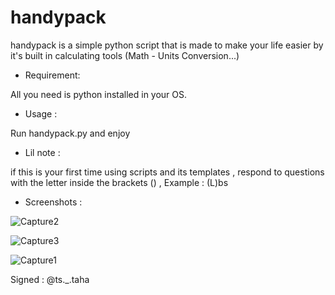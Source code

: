 # handypack
handypack is a simple python script that is made to make your life easier by it's built in calculating tools (Math - Units Conversion...)

- Requirement:

All you need is python installed in your OS.

- Usage :

Run handypack.py and enjoy 

- Lil note :

if this is your first time using scripts and its templates , respond to questions with the letter inside the brackets () , Example : (L)bs

- Screenshots : 

![Capture2](https://user-images.githubusercontent.com/59410756/178521067-481a2792-0817-434e-916f-84fbcb58c8ff.PNG)

![Capture3](https://user-images.githubusercontent.com/59410756/178521072-50e0d4a9-5205-4ebe-aecd-d1202172c806.PNG)

![Capture1](https://user-images.githubusercontent.com/59410756/178521075-35771514-957e-48f6-8323-7a2db583c6b7.PNG)

Signed : @ts._.taha

